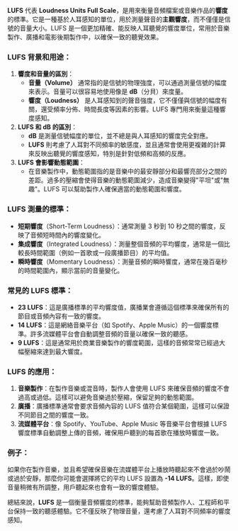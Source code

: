 **LUFS** 代表 **Loudness Units Full Scale**，是用來衡量音頻檔案或音樂作品的**響度**的標準。它是一種基於人耳感知的單位，用於測量聲音的**主觀響度**，而不僅僅是信號的音量大小。LUFS 是一個更加精確、能反映人耳聽覺的響度單位，常用於音樂製作、廣播和電影後期製作中，以確保一致的聽覺效果。

### LUFS 背景和用途：

1. **響度和音量的區別**：
    - **音量（Volume）** 通常指的是信號的物理強度，可以通過測量信號的幅度來表示。音量可以很容易地使用像是 **dB**（分貝）來度量。
    - **響度（Loudness）** 是人耳感知到的聲音強度，它不僅僅與信號的幅度有關，還受頻率分佈、時間長度等因素的影響。LUFS 專門用來衡量這種響度感知。
2. **LUFS 和 dB 的區別**：
    - **dB** 是測量信號幅度的單位，並不總是與人耳感知的響度完全對應。
    - **LUFS** 則考慮了人耳對不同頻率的敏感度，並且通常會使用更複雜的計算來反映出聽覺的響度感知，特別是針對低頻和高頻的反應。
3. **LUFS 會影響動態範圍**：
    - 在音樂製作中，動態範圍指的是音樂中的最安靜部分和最響亮部分之間的差距。過多的壓縮會使得音樂的動態範圍減少，造成音樂變得"平坦"或"無趣"。LUFS 可以幫助製作人確保適當的動態範圍和響度。

### LUFS 測量的標準：

- **短期響度**（Short-Term Loudness）：通常測量 3 秒到 10 秒之間的響度，反映了音頻短時間內的響度變化。
- **集成響度**（Integrated Loudness）：測量整個音頻的平均響度，通常是一個比較長時間範圍（例如一首歌或一段廣播節目）的平均值。
- **瞬時響度**（Momentary Loudness）：測量音頻的瞬時響度，通常在幾百毫秒的時間範圍內，顯示當前的音量變化。

### 常見的 LUFS 標準：

- **23 LUFS**：這是廣播標準的平均響度值，廣播業會遵循這個標準來確保所有的節目或音頻內容有一致的響度。
- **14 LUFS**：這是網絡音樂平台（如 Spotify、Apple Music）的一個響度標準。許多流媒體平台會自動調整音頻的音量以確保一致的聽感。
- **9 LUFS**：這是通常用於商業音樂製作的響度範圍，這樣的音頻常常已經過大幅壓縮來達到最大響度。

### LUFS 的應用：

1. **音樂製作**：在製作音樂或混音時，製作人會使用 LUFS 來確保音頻的響度不會過高或過低。這樣可以避免音樂過於壓縮，保留足夠的動態範圍。
2. **廣播**：廣播標準通常會要求音頻內容的 LUFS 值符合某個範圍，這樣可以保證不同節目之間的響度一致。
3. **流媒體平台**：像 Spotify、YouTube、Apple Music 等音樂平台會根據 LUFS 響度標準自動調整上傳的音頻，確保用戶聽到的每首歌在播放時響度一致。

### 例子：

如果你在製作音樂，並且希望確保音樂在流媒體平台上播放時聽起來不會過於吵鬧或過於安靜，那麼你可能會選擇將它的平均 LUFS 設置為 **-14 LUFS**。這樣，即使音量稍微有所調整，用戶聽起來也會有一致的響度體驗。

總結來說，**LUFS** 是一個衡量音頻響度的標準，能夠幫助音頻製作人、工程師和平台保持一致的聽感體驗。它不僅反映了物理音量，還考慮了人耳對不同頻率的響度感知。